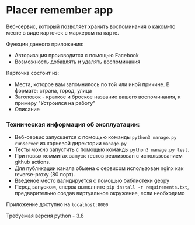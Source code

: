 # Placer remember app

Веб-сервис, который позволяет хранить воспоминания о каком-то месте в виде карточек
с маркером на карте.

Функции данного приложения:
* Авторизация производится с помощью Facebook
* Возможность добавлять и удалять воспоминания

Карточка состоит из:
* Места, которое вам запомнилось по той или иной причине. В формате: страна, город, улица
* Заголовок - краткое и броское название вашего воспоминания, к примеру "Устроился на работу"
* Описание

### Техническая информация об эксплуатации:
* Веб-сервис запускается с помощью команды `python3 manage.py runserver` из корневой директории `manage.py`
* Тесты можно запустить с помощью команды `python3 manage.py test`.
* При новых коммитах запуск тестов реализован с использованием github actions.
* Для публикации канала обмена c сервисом использован nginx как reverse-proxy (80 порт).
* Введеное место валидируется с помощью библиотеки geopy
* Перед запуском, сперва выполните `pip install -r requirements.txt`, предварительно создав виртуальное окружение, если необходимо

Приложение доступно на `localhost:8000`

Требуемая версия python - 3.8